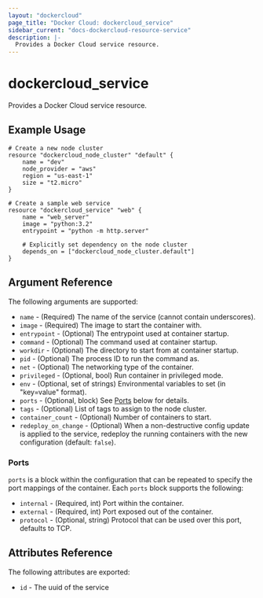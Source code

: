 ```yaml
---
layout: "dockercloud"
page_title: "Docker Cloud: dockercloud_service"
sidebar_current: "docs-dockercloud-resource-service"
description: |-
  Provides a Docker Cloud service resource.
---
```


# dockercloud\_service

Provides a Docker Cloud service resource.

## Example Usage

```
# Create a new node cluster
resource "dockercloud_node_cluster" "default" {
    name = "dev"
    node_provider = "aws"
    region = "us-east-1"
    size = "t2.micro"
}

# Create a sample web service
resource "dockercloud_service" "web" {
    name = "web_server"
    image = "python:3.2"
    entrypoint = "python -m http.server"

    # Explicitly set dependency on the node cluster
    depends_on = ["dockercloud_node_cluster.default"]
}
```

## Argument Reference

The following arguments are supported:

* `name` - (Required) The name of the service (cannot contain underscores).
* `image` - (Required) The image to start the container with.
* `entrypoint` - (Optional) The entrypoint used at container startup.
* `command` - (Optional) The command used at container startup.
* `workdir` - (Optional) The directory to start from at container startup.
* `pid` - (Optional) The process ID to run the command as.
* `net` - (Optional) The networking type of the container.
* `privileged` - (Optional, bool) Run container in privileged mode.
* `env` - (Optional, set of strings) Environmental variables to set (in "key=value" format).
* `ports` - (Optional, block) See [Ports](#ports) below for details.
* `tags` - (Optional) List of tags to assign to the node cluster.
* `container_count` - (Optional) Number of containers to start.
* `redeploy_on_change` - (Optional) When a non-destructive config update is applied to the
  service, redeploy the running containers with the new configuration (default: `false`).

<a id="ports"></a>
### Ports

`ports` is a block within the configuration that can be repeated to specify
the port mappings of the container. Each `ports` block supports
the following:

* `internal` - (Required, int) Port within the container.
* `external` - (Required, int) Port exposed out of the container.
* `protocol` - (Optional, string) Protocol that can be used over this port,
  defaults to TCP.

## Attributes Reference

The following attributes are exported:

* `id` - The uuid of the service
